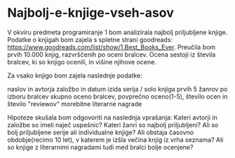 # Najbolj-e-knjige-vseh-asov

V okviru predmeta programiranje 1 bom analizirala najbolj priljubljene knjige.
Podatke o knjigah bom zajela s spletne strani goodreads: https://www.goodreads.com/list/show/1.Best_Books_Ever. Preučila bom prvih 10.000 knjig, razvrščenih po oceni bralcev. Ocena sestoji iz števila bralcev, ki so knjigo ocenili, in višine njihove ocene.

Za vsako knjigo bom zajela naslednje podatke:

naslov in avtorja
založbo in datum izida
serija / solo knjiga
prvih 5 žanrov po izboru bralcev
skupno oceno bralcev, povprečno oceno(1-5), število ocen in število "reviewov"
morebitne literarne nagrade


Hipoteze
skušala bom odgovoriti na naslednja vprašanja:
Kateri avtorji in založbe so imeli naječ uspešnic?
Kateri žanri so najbolj priljubljeni?
Ali so bolj priljubljene serije ali individualne knjige?
Ali obstaja časovno obdobje(recimo 10 let), v katerem je izšla večina knjig iz vrha seznama?
Ali so knjige z literarnimi nagradami tudi med bralci bolje ocenjene?
